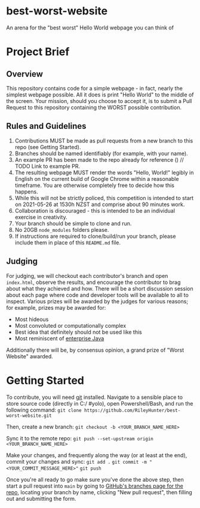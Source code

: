 # best-worst-website
An arena for the "best worst" Hello World webpage you can think of

# Project Brief

## Overview

This repository contains code for a simple webpage - in fact, nearly the simplest webpage possible. All it does is print "Hello World" to the middle of the screen. Your mission, should you choose to accept it, is to submit a Pull Request to this repository containing the WORST possible contribution.

## Rules and Guidelines

1) Contributions MUST be made as pull requests from a new branch to this repo (see Getting Started).
  1) Branches should be named identifiably (for example, with your name).
  1) An example PR has been made to the repo already for reference () // TODO Link to example PR.
1) The resulting webpage MUST render the words "Hello, World!" legibly in English on the current build of Google Chrome within a reasonable timeframe. You are otherwise completely free to decide how this happens.
1) While this will not be strictly policed, this competition is intended to start on 2021-05-26 at 1530h NZST and comprise about 90 minutes work.
1) Collaboration is discouraged - this is intended to be an individual exercise in creativity.
1) Your branch should be simple to clone and run.
  1) No 20GB `node_modules` folders please.
  1) If instructions are required to clone/build/run your branch, please include them in place of this `README.md` file.

## Judging

For judging, we will checkout each contributor's branch and open `index.html`, observe the results, and encourage the contributor to brag about what they achieved and how. There will be a short discussion session about each page where code and developer tools will be available to all to inspect. Various prizes will be awarded by the judges for various reasons; for example, prizes may be awarded for:

- Most hideous
- Most convoluted or computationally complex
- Best idea that definitely should not be used like this
- Most reminiscent of [enterprise Java](https://github.com/EnterpriseQualityCoding/FizzBuzzEnterpriseEdition)

Additionally there will be, by consensus opinion, a grand prize of "Worst Website" awarded.

# Getting Started

To contribute, you will need [git](https://git-scm.com/downloads) installed.
Navigate to a sensible place to store source code (directly in C:/ #yolo), open Powershell/Bash, and run the following command:
`git clone https://github.com/RileyHunter/best-worst-website.git`

Then, create a new branch:
`git checkout -b <YOUR_BRANCH_NAME_HERE>`

Sync it to the remote repo:
`git push --set-upstream origin <YOUR_BRANCH_NAME_HERE>`

Make your changes, and frequently along the way (or at least at the end), commit your changes and sync:
`git add .`
`git commit -m "<YOUR_COMMIT_MESSAGE_HERE>"`
`git push`

Once you're all ready to go make sure you've done the above step, then start a pull request into `main` by going to [GitHub's branches page for the repo](https://github.com/RileyHunter/best-worst-website/branches), locating your branch by name, clicking "New pull request", then filling out and submitting the form.
